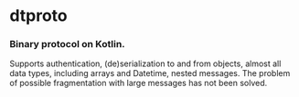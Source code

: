 # dtproto
### Binary protocol on Kotlin.
Supports authentication, (de)serialization to and from objects, almost all data types, including arrays and Datetime, nested messages.
The problem of possible fragmentation with large messages has not been solved.
